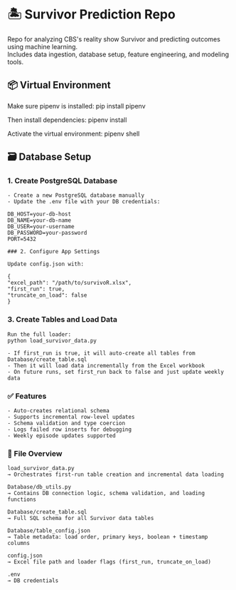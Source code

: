 # 🏝️ Survivor Prediction Repo

Repo for analyzing CBS's reality show Survivor and predicting outcomes using machine learning.  
Includes data ingestion, database setup, feature engineering, and modeling tools.

## 📦 Virtual Environment

Make sure pipenv is installed:
pip install pipenv

Then install dependencies:
pipenv install

Activate the virtual environment:
pipenv shell

## 🗃️ Database Setup

###     1. Create PostgreSQL Database

    - Create a new PostgreSQL database manually
    - Update the .env file with your DB credentials:

    DB_HOST=your-db-host  
    DB_NAME=your-db-name  
    DB_USER=your-username  
    DB_PASSWORD=your-password  
    PORT=5432

    ### 2. Configure App Settings

    Update config.json with:

    {
    "excel_path": "/path/to/survivoR.xlsx",
    "first_run": true,
    "truncate_on_load": false
    }

###     3. Create Tables and Load Data

    Run the full loader:
    python load_survivor_data.py

    - If first_run is true, it will auto-create all tables from Database/create_table.sql
    - Then it will load data incrementally from the Excel workbook
    - On future runs, set first_run back to false and just update weekly data

###     ✅ Features

    - Auto-creates relational schema
    - Supports incremental row-level updates
    - Schema validation and type coercion
    - Logs failed row inserts for debugging
    - Weekly episode updates supported

###     📁 File Overview

    load_survivor_data.py  
    → Orchestrates first-run table creation and incremental data loading

    Database/db_utils.py  
    → Contains DB connection logic, schema validation, and loading functions

    Database/create_table.sql  
    → Full SQL schema for all Survivor data tables

    Database/table_config.json  
    → Table metadata: load order, primary keys, boolean + timestamp columns

    config.json  
    → Excel file path and loader flags (first_run, truncate_on_load)

    .env  
    → DB credentials


```